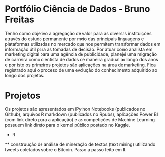 # Portfólio Ciência de Dados - Bruno Freitas
Tenho como objetivo a agregação de valor para as diversas instituições através do estudo permanente por meio das principais linguagens e plataformas utilizadas no mercado que nos permitem transformar dados em informação útil para as tomadas de decisão. Por atuar como analista em marketing digital para uma agência de publicidade, planejei uma migração de carreira como cientista de dados de maneira gradual ao longo dos anos e por isto os primeiros projetos são aplicações na área de marketing. Fica registrado aqui o proceso de uma evolução do conhecimento adquirido ao longo dos projetos.

# Projetos
Os projetos são apresentados em iPython Notebooks (publicados no Github), arquivos R markdown (publicados no Rpubs), aplicações Power BI (com link direto para a aplicação) e as competições de Machine Learning possuem link direto para o kernel público postado no Kaggle.

* R

** construução de análise de mineração de textos (text mining) utilizando tweets coletados sobre o Bitcoin. Passo a passo feito em R.
